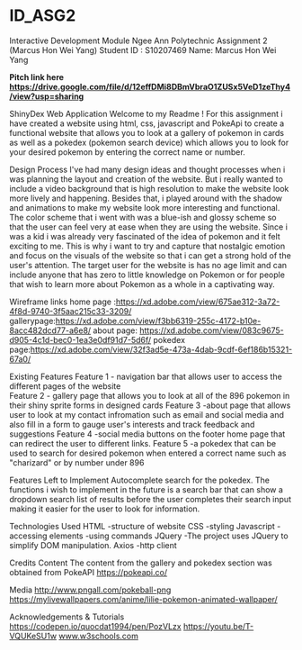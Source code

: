 # ID_ASG2
Interactive Development Module Ngee Ann Polytechnic Assignment 2 (Marcus Hon Wei Yang) 
Student ID : S10207469
Name: Marcus Hon Wei Yang  

**Pitch link here https://drive.google.com/file/d/12effDMi8DBmVbraO1ZUSx5VeD1zeThy4/view?usp=sharing**


ShinyDex Web Application
Welcome to my Readme ! For this assignment i have created a website using html, css, javascript and PokeApi to create a functional website that allows you to look at a gallery of pokemon in cards as well as a pokedex (pokemon search device) which allows you to look for your desired pokemon by entering the correct name or number. 

Design Process
I've had many design ideas and thought processes when i was planning the layout and creation of the website. But i really wanted to include a video background that is high resolution to make the website look more lively and happening. Besides that, i played around with the shadow and animations to make my website look more interesting and functional. The color scheme that i went with was a blue-ish and glossy scheme so that the user can feel very at ease when they are using the website. Since i was a kid i was already very fascinated of the idea of pokemon and it felt exciting to me. This is why i want to try and capture that nostalgic emotion and focus on the visuals of the website so that i can get a strong hold of the user's attention. The target user for the website is has no age limit and can include anyone that has zero to little knowledge on Pokemon or for people that wish to learn more about Pokemon as a whole in a captivating way. 

Wireframe links 
home page :https://xd.adobe.com/view/675ae312-3a72-4f8d-9740-3f5aac215c33-3209/
gallerypage:https://xd.adobe.com/view/f3bb6319-255c-4172-b10e-8acc482dcd77-a6e8/
about page: https://xd.adobe.com/view/083c9675-d905-4c1d-bec0-1ea3e0df91d7-5d6f/
pokedex page:https://xd.adobe.com/view/32f3ad5e-473a-4dab-9cdf-6ef186b15321-67a0/



Existing Features
Feature 1 - navigation bar that allows user to access the different pages of the website  
Feature 2 - gallery page that allows you to look at all of the 896 pokemon in their shiny sprite forms in designed cards
Feature 3 -about page that allows user to look at my contact infromation such as email and social media and also fill in a form to gauge user's interests and track feedback and suggestions
Feature 4 -social media buttons on the footer home page that can redirect the user to different links. 
Feature 5 -a pokedex that can be used to search for desired pokemon when entered a correct name such  as "charizard" or by number under 896

Features Left to Implement
Autocomplete search for the pokedex. 
The functions i wish to implement in the future is a search bar that can show a dropdown search list of results before the user completes their search input making it easier for the user to look for information. 


Technologies Used
HTML 
-structure of website
CSS
-styling
Javascript 
-accessing elements
-using commands 
JQuery
-The project uses JQuery to simplify DOM manipulation.
Axios 
-http client 

Credits
Content
The content from the gallery and pokedex section was obtained from PokeAPI 
https://pokeapi.co/

Media
http://www.pngall.com/pokeball-png
https://mylivewallpapers.com/anime/lilie-pokemon-animated-wallpaper/

Acknowledgements & Tutorials 
https://codepen.io/quocdat1994/pen/PozVLzx
https://youtu.be/T-VQUKeSU1w
www.w3schools.com

